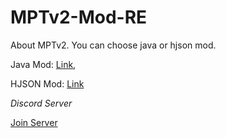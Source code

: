 # MPTv2-Mod-RE
About MPTv2.
You can choose java or hjson mod.

Java Mod: [Link](https://github.com/Yunatexya/MPTv2ModRE-java "Java Mod"),

HJSON Mod: [Link](https://github.com/Yunatexya/MPTv2ModRE-hjson "HJSON Mod")

*Discord Server*

[Join Server](https://discord.gg/2xtk9uGgRc)
